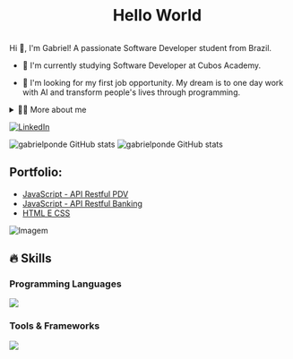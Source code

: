 <!--título-->
<div id="user-content-toc">
  <ul align="center">
    <summary><h1 style="display: inline-block">Hello World</h1></summary>
</div>

<!-- Presentation -->
<p>
  Hi 👋, I'm Gabriel! A passionate Software Developer student from Brazil.

  - 🌱 I'm currently studying Software Developer at Cubos Academy. 

  - 🔭 I'm looking for my first job opportunity. My dream is to one day work with AI and transform people's lives through programming.
</p>

<!-- Dropdown -->
<details>
  <summary>👨‍💻 More about me</summary>

  - 💬 I am 23 years old and currently live in Brazil. I like reading, whether it's a good book, adventure or investigation, as well as watching movies and playing games! I believe that our personal interests contribute to a more accurate perception of things and to solving problems. I´m constantly learning and improving my skills. 

</details>

<!-- Links -->
[![LinkedIn](https://img.shields.io/badge/LinkedIn-0077B5?style=for-the-badge&logo=linkedin&logoColor=white)](https://www.linkedin.com/in/gabriel-avena)

<!-- GithubStats -->
![gabrielponde GitHub stats](https://github-readme-stats.vercel.app/api?username=gabrielponde&show_icons=true&theme=gotham)
![gabrielponde GitHub stats](https://github-readme-stats.vercel.app/api/top-langs/?username=gabrielponde&layout=compact&langs_count=7&theme=gotham)

<!-- Portfolio -->
## Portfolio:
- [JavaScript - API Restful PDV](https://github.com/gabrielponde/Ponto-de-Venda)
- [JavaScript - API Restful Banking](https://github.com/gabrielponde/BankAPI)
- [HTML E CSS](https://github.com/gabrielponde/F1-Legends)

<!-- GIF -->
<p align="left">
  <img align="center" src="https://github.com/Variablebee/Variablebee/assets/77739311/4e9f41af-6b57-49a7-b15a-74322e96b4d7" alt="Imagem">
</p>

## 🔥 Skills
<!-- Skills: Programming Languages -->
  <div style="flex-basis: 48%;">
    <h3>Programming Languages</h3>
    <a href="https://skillicons.dev">
    <img src="https://skillicons.dev/icons?i=javascript,typescript,postgresql,react,html,css"/>
      </a>
  </div>
  
  <!-- Skills: Tools & Frameworks -->
  <div style="flex-basis: 48%;">
    <h3>Tools & Frameworks</h3>
      <a href="https://skillicons.dev">
    <img src="https://skillicons.dev/icons?i=nodejs,vscode,docker,github,git"/>
      </a>
  </div>
